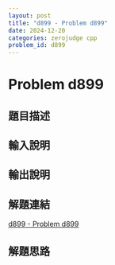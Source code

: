 ```yaml
---
layout: post
title: "d899 - Problem d899"
date: 2024-12-20
categories: zerojudge cpp
problem_id: d899
---
```


# Problem d899

## 題目描述



## 輸入說明



## 輸出說明



## 解題連結

[d899 - Problem d899](https://zerojudge.tw/ShowProblem?problemid=d899)

## 解題思路

